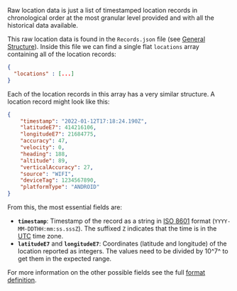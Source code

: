Raw location data is just a list of timestamped location records in chronological order at the most granular level provided and with all the historical data available.

This raw location data is found in the `Records.json` file (see [General Structure]).
Inside this file we can find a single flat `locations` array containing all of the location records:

```json title="Records.json"
{
  "locations" : [...]
}
```

Each of the location records in this array has a very similar structure.
A location record might look like this:

```json title="Example location record"
{
    "timestamp": "2022-01-12T17:18:24.190Z",
    "latitudeE7": 414216106,
    "longitudeE7": 21684775,
    "accuracy": 47,
    "velocity": 0,
    "heading": 188,
    "altitude": 89,
    "verticalAccuracy": 27,
    "source": "WIFI",
    "deviceTag": 1234567890,
    "platformType": "ANDROID"
}
```

From this, the most essential fields are:

  - **`timestamp`**: Timestamp of the record as a string in [ISO 8601] format (`YYYY-MM-DDTHH:mm:ss.sssZ`).
  The suffixed `Z` indicates that the time is in the [UTC] time zone.
  - **`latitudeE7`** and **`longitudeE7`**: Coordinates (latitude and longitude) of the location reported as integers.
  The values need to be divided by 10^7^ to get them in the expected range.

For more information on the other possible fields see the full [format definition][Location Record].

[General Structure]: general_structure.md
[Location Record]: ../files_reference/records.md#location-record
[ISO 8601]: https://en.wikipedia.org/wiki/ISO_8601
[UTC]: https://en.wikipedia.org/wiki/Coordinated_Universal_Time

